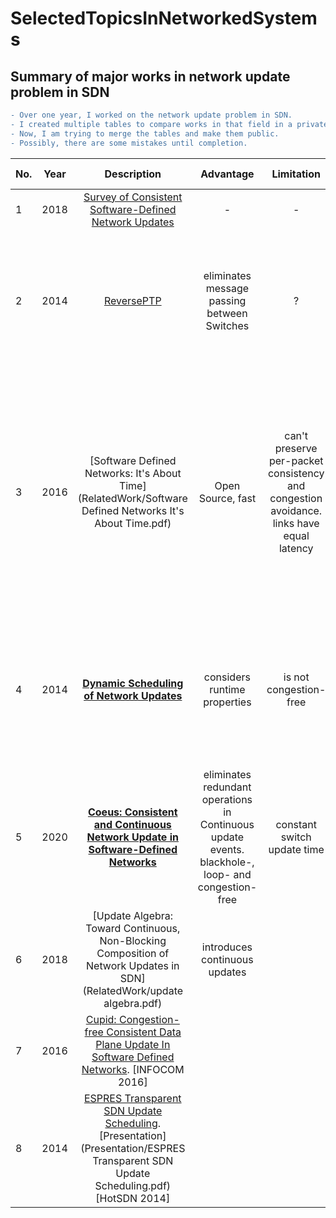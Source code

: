 # SelectedTopicsInNetworkedSystems

## Summary of major works in network update problem in SDN <br>
```diff
- Over one year, I worked on the network update problem in SDN.
- I created multiple tables to compare works in that field in a private repository.
- Now, I am trying to merge the tables and make them public.
- Possibly, there are some mistakes until completion. 
```


No.|Year|Description|Advantage|Limitation| Summary | Evaluation Results |
-|:------:|:--------------------------------:|:-------------:|:--------: |:---------:|:----:|
1|2018|[Survey of Consistent Software-Defined Network Updates](RelatedWork/2019-Survey-.pdf)| - | - | - | -
2|2014|[ReversePTP](RelatedWork/reverseptp.pdf)| eliminates message passing between Switches| ?|direction of clocks are from switches (masters) to Controller (Slave).  [ReversePTP-HOTSDN](RelatedWork/2014-HotSDN-ReversePTP.pdf) | # of messages per second is twice in comparison with PTP. No significant CPU utilization difference between PTP and REVERSEPTP.
3|2016|[Software Defined Networks: It's About Time](RelatedWork/Software Defined Networks It's About Time.pdf)| Open Source, fast| can't preserve per-packet consistency and congestion avoidance. links have equal latency|  presents flow swaps, lossless flow Allocation problem, Time4 | #Of switches does not affect Packet loss. packet loss is greater than B4 and SWAN. Time4+B4 and Time4+SWAN (hybrid mode) result in the same level of packet loss in comparison with SWAN & B4.[technical report](RelatedWork/ time 4 time for SDN.pdf)
4|2014|**[Dynamic Scheduling of Network Updates](RelatedWork/2014-SIGCOMM_Dionysus.pdf)**|considers runtime properties | is not congestion-free |[Slides](Presentation/2014_SIGCOMM-Dionysus.pptx) | Dionysus was compared with SWAN and OneShot. Dionysus has less oversubscription and update-time than SWAN. acts better in failure recovery
5 | 2020 | **[Coeus: Consistent and Continuous Network Update in Software-Defined Networks](RelatedWork/Coeus.pdf)**| eliminates redundant operations in Continuous update events. blackhole-, loop- and congestion-free  | constant switch update time | based on [Update Algebra](RelatedWork/update algebra.pdf), strives to update the network in a congestion-free manner. | Less maximum link utilization than "Update Algebra". less update time and changed roles than Cupid.
6 | 2018 | [Update Algebra: Toward Continuous, Non-Blocking Composition of Network Updates in SDN](RelatedWork/update algebra.pdf)| introduces continuous updates || does not guarantee congestion-free update | reduced update time, reduced number of command sent to switches
7 | 2016 | [Cupid: Congestion-free Consistent Data Plane Update In Software Defined Networks](RelatedWork/cupid.pdf). [INFOCOM 2016]
8 | 2014 | [ESPRES Transparent SDN Update Scheduling](RelatedWork/ESPRES_Transparent_SDN_Upate_Scheduling_2014_EN.pdf).[Presentation](Presentation/ESPRES Transparent SDN Update Scheduling.pdf) [HotSDN 2014]
